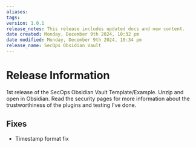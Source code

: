 ```yaml
---
aliases: 
tags: 
version: 1.0.1
release_notes: This release includes updated docs and new content.
date created: Monday, December 9th 2024, 10:32 pm
date modified: Monday, December 9th 2024, 10:34 pm
release_name: SecOps Obsidian Vault
---
```


# Release Information

1st release of the SecOps Obsidian Vault Template/Example.  Unzip and open in Obsidian.  Read the security pages for more information about the trustworthiness of the plugins and testing I've done.

## Fixes
- Timestamp format fix